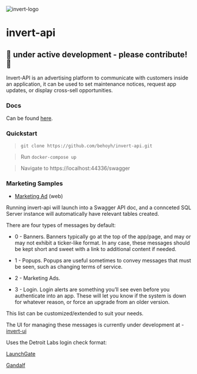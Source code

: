 ![invert-logo](https://blobscdn.gitbook.com/v0/b/gitbook-28427.appspot.com/o/spaces%2F-Lvv5ZdlY65NsFAqv-z0%2Favatar.png?generation=1577373436605130&alt=media)

# invert-api
## 🚧 under active development - please contribute! 🚧
Invert-API is an advertising platform to communicate with customers inside an application, it can be used to set maintenance notices, request app updates, or display cross-sell opportunities.
### Docs
Can be found [here](https://docs.invert.dev/).

### Quickstart
> `git clone https://github.com/behoyh/invert-api.git`

> Run `docker-compose up`

>  Navigate to https://localhost:44336/swagger

### Marketing Samples
* [Marketing Ad](https://gist.github.com/behoyh/8dd42e853ca2a5cf369dc9e0da7ad1d9) (web)

Running invert-api will launch into a Swagger API doc, and a connceted SQL Server instance will automatically have relevant tables created. 

There are four types of messages by default:

- 0 - Banners. Banners typically go at the top of the app/page, and may or may not exhibit a ticker-like format. In any case, these messages should be kept short and sweet with a link to additional content if needed.

- 1 - Popups. Popups are useful sometimes to convey messages that must be seen, such as changing terms of service.

- 2 - Marketing Ads.

- 3 - Login. Login alerts are something you’ll see even before you authenticate into an app. These will let you know if the system is down for whatever reason, or force an upgrade from an older version.

This list can be customized/extended to suit your needs.


The UI for managing these messages is currently under development at - [invert-ui](https://github.com/behoyh/invert-ui)


Uses the Detroit Labs login check format:

[LaunchGate](https://github.com/dtrenz/LaunchGate)

[Gandalf](https://github.com/btkelly/gandalf)

